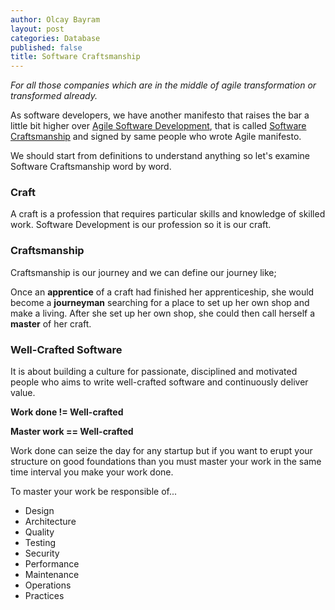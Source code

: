 ```yaml
---
author: Olcay Bayram
layout: post
categories: Database
published: false
title: Software Craftsmanship
---
```

_For all those companies which are in the middle of agile transformation or transformed already._

As software developers, we have another manifesto that raises the bar a little bit higher over [Agile Software Development](http://agilemanifesto.org/), that is called [Software Craftsmanship](http://manifesto.softwarecraftsmanship.org/) and signed by same people who wrote Agile manifesto.

We should start from definitions to understand anything so let's examine Software Craftsmanship word by word.

### Craft
A craft is a profession that requires particular skills and knowledge of skilled work. Software Development is our profession so it is our craft.

### Craftsmanship
Craftsmanship is our journey and we can define our journey like;

Once an **apprentice** of a craft had finished her apprenticeship, 
she would become a **journeyman** searching for a place to set up her own shop and make a living.
After she set up her own shop, she could then call herself a **master** of her craft.

### Well-Crafted Software
It is about building a culture for passionate, disciplined and motivated people who aims to write well-crafted software and continuously deliver value.

**Work done != Well-crafted**

**Master work == Well-crafted**

Work done can seize the day for any startup but if you want to erupt your structure on good foundations than you must master your work in the same time interval you make your work done.

To master your work be responsible of...

- Design
- Architecture
- Quality
- Testing
- Security
- Performance
- Maintenance
- Operations
- Practices








<!--more-->